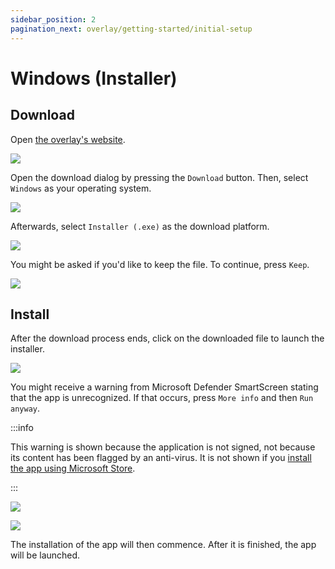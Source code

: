 ```yaml
---
sidebar_position: 2
pagination_next: overlay/getting-started/initial-setup
---
```


# Windows (Installer)

## Download

Open [the overlay's website](https://cubelify.com/overlay).

![](/img/docs/overlay/getting-started/installation/windows-installer/open-the-website.png)

Open the download dialog by pressing the `Download` button. Then, select `Windows` as your operating system.

![](/img/docs/overlay/getting-started/installation/windows-installer/download-windows.png)

Afterwards, select `Installer (.exe)` as the download platform.

![](/img/docs/overlay/getting-started/installation/windows-installer/download-installer.png)

You might be asked if you'd like to keep the file. To continue, press `Keep`.

![](/img/docs/overlay/getting-started/installation/windows-installer/file-can-harm.png)

## Install

After the download process ends, click on the downloaded file to launch the installer.

![](/img/docs/overlay/getting-started/installation/windows-installer/click-file.png)

You might receive a warning from Microsoft Defender SmartScreen stating that the app is unrecognized. If that occurs,
press `More info` and then `Run anyway`.

:::info

This warning is shown because the application is not signed, not because its content has been flagged by an
anti-virus. It is not shown if you
[install the app using Microsoft Store](/overlay/getting-started/installation/windows-microsoft-store).

:::

![](/img/docs/overlay/getting-started/installation/windows-installer/smartscreen-more-info.png)

![](/img/docs/overlay/getting-started/installation/windows-installer/smartscreen-run-anyway.png)

The installation of the app will then commence. After it is finished, the app will be launched.
